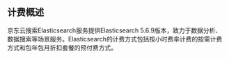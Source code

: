 ## 计费概述
京东云搜索Elasticsearch服务提供Elasticsearch 5.6.9版本，致力于数据分析、数据搜索等场景服务。Elasticsearch的计费方式包括按小时费率计费的按需计费方式和包年包月折扣套餐的预付费方式。
